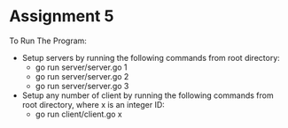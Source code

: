 # Assignment 5

To Run The Program:

- Setup servers by running the following commands from root directory:
  - go run server/server.go 1
  - go run server/server.go 2
  - go run server/server.go 3
- Setup any number of client by running the following commands from root directory, where x is an integer ID:
  - go run client/client.go x
